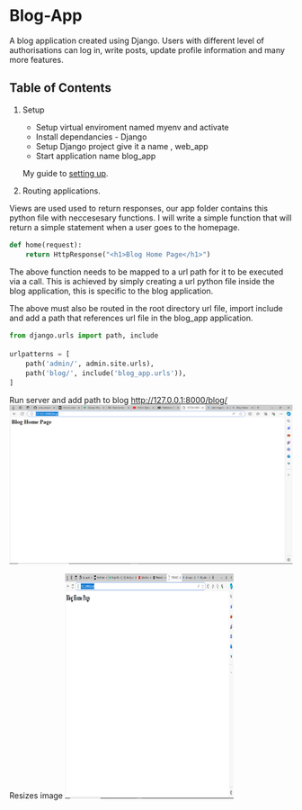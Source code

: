 # Blog-App
A blog application created using Django.
Users with different level of authorisations can log in, write posts, update profile information and many  more features.


## **Table of Contents**

1. Setup
    - Setup virtual enviroment named myenv and activate
    - Install dependancies - Django
    - Setup Django project give it a name , web_app
    - Start application name blog_app   

    My guide to [setting up](https://realpython.com/django-setup/).

2. Routing applications.

Views are used used to return responses, our app folder contains this python file with neccesesary functions. I will write a simple function that will return a simple statement when a user goes to the homepage. 

```python
def home(request):
    return HttpResponse("<h1>Blog Home Page</h1>")
``` 

The above function needs to be mapped to a url path for it to be executed via a call. This is achieved by simply creating a url python file inside the blog application, this is specific to the blog application.

The above must also be routed in the root directory url file, import include and add a path that references url file in the blog_app application. 

```python
from django.urls import path, include

urlpatterns = [
    path('admin/', admin.site.urls),
    path('blog/', include('blog_app.urls')),
]
```
Run server and add path to blog http://127.0.0.1:8000/blog/
![Test Home Page](./images/1.bloghomepage.png)

Resizes image
<img src="./images/1.bloghomepage.png" alt="blog app home page" width="300" height="400">
